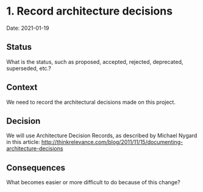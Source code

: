 # 1. Record architecture decisions

Date: 2021-01-19

## Status

What is the status, such as proposed, accepted, rejected, deprecated, superseded, etc.?

## Context

<!--- What is the issue that we're seeing that is motivating this decision or change? --->
We need to record the architectural decisions made on this project.

## Decision

We will use Architecture Decision Records, as described by Michael Nygard in this article: http://thinkrelevance.com/blog/2011/11/15/documenting-architecture-decisions

## Consequences

What becomes easier or more difficult to do because of this change?

